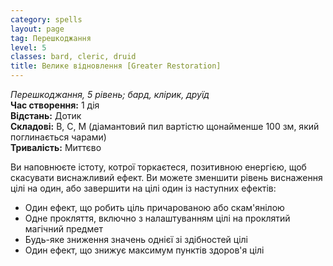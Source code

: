 ```yaml
---
category: spells
layout: page
tag: Перешкоджання
level: 5
classes: bard, cleric, druid
title: Велике відновлення [Greater Restoration]
---
```


_Перешкоджання, 5 рівень; бард, клірик, друїд_    
**Час створення:** 1 дія    
**Відстань:** Дотик    
**Складові:** В, С, М (діамантовий пил вартістю щонайменше 100 зм, який поглинається чарами)    
**Тривалість:** Миттєво    

Ви наповнюєте істоту, котрої торкаєтеся, позитивною енергією, щоб скасувати виснажливий ефект. Ви можете зменшити рівень виснаження цілі на один, або завершити на цілі один із наступних ефектів:
* Один ефект, що робить ціль причарованою або скам'янілою
* Одне прокляття, включно з налаштуванням цілі на проклятий магічний предмет
* Будь-яке зниження значень однієї зі здібностей цілі
* Один ефект, що знижує максимум пунктів здоров'я цілі 

